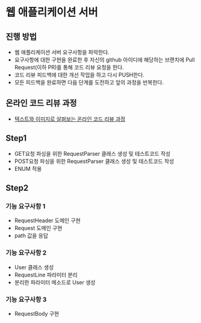 # 웹 애플리케이션 서버
## 진행 방법
* 웹 애플리케이션 서버 요구사항을 파악한다.
* 요구사항에 대한 구현을 완료한 후 자신의 github 아이디에 해당하는 브랜치에 Pull Request(이하 PR)를 통해 코드 리뷰 요청을 한다.
* 코드 리뷰 피드백에 대한 개선 작업을 하고 다시 PUSH한다.
* 모든 피드백을 완료하면 다음 단계를 도전하고 앞의 과정을 반복한다.

## 온라인 코드 리뷰 과정
* [텍스트와 이미지로 살펴보는 온라인 코드 리뷰 과정](https://github.com/next-step/nextstep-docs/tree/master/codereview)

## Step1
- GET요청 파싱을 위한 RequestParser 클래스 생성 및 테스트코드 작성
- POST요청 파싱을 위한 RequestParser 클래스 생성 및 테스트코드 작성
- ENUM 적용

## Step2
### 기능 요구사항 1
- RequestHeader 도메인 구현
- Request 도메인 구현
- path 값을 응답

### 기능 요구사항 2
- User 클래스 생성
- RequestLine 파라미터 분리
- 분리한 파라미터 메소드로 User 생성

### 기능 요구사항 3
- RequestBody 구현